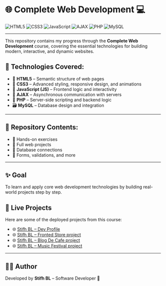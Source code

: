 # 🌐 Complete Web Development 💻

<!-- Badges for core technologies -->
![HTML5](https://img.shields.io/badge/HTML5-E34F26?style=for-the-badge&logo=html5&logoColor=white)
![CSS3](https://img.shields.io/badge/CSS3-1572B6?style=for-the-badge&logo=css3&logoColor=white)
![JavaScript](https://img.shields.io/badge/JavaScript-F7DF1E?style=for-the-badge&logo=javascript&logoColor=black)
![AJAX](https://img.shields.io/badge/AJAX-007ACC?style=for-the-badge&logo=windows-terminal&logoColor=white)
![PHP](https://img.shields.io/badge/PHP-777BB4?style=for-the-badge&logo=php&logoColor=white)
![MySQL](https://img.shields.io/badge/MySQL-4479A1?style=for-the-badge&logo=mysql&logoColor=white)

---

This repository contains my progress through the **Complete Web Development** course, covering the essential technologies for building modern, interactive, and dynamic websites.

## 🚀 Technologies Covered:

- 🧱 **HTML5** – Semantic structure of web pages  
- 🎨 **CSS3** – Advanced styling, responsive design, and animations  
- 🧠 **JavaScript (JS)** – Frontend logic and interactivity  
- 🔄 **AJAX** – Asynchronous communication with servers  
- 🐘 **PHP** – Server-side scripting and backend logic  
- 🗃️ **MySQL** – Database design and integration

---

## 📂 Repository Contents:

- 📁 Hands-on exercises  
- 📁 Full web projects  
- 📁 Database connections  
- 📁 Forms, validations, and more

---

## ✨ Goal

To learn and apply core web development technologies by building real-world projects step by step.


## 🔗 Live Projects

Here are some of the deployed projects from this course:

- 🌐 [Stifh BL – Dev Profile](https://stifhbl.netlify.app/)
- 🌐 [Stifh BL – Fronted Store project](https://stifhblfrontendstore.netlify.app/)
- 🌐 [Stifh BL – Blog De Cafe project](https://stifhblogdecafe.netlify.app/)
- 🌐 [Stifh BL – Music Festival project](https://musicfestivalstifhbl.netlify.app/)
---

## 🧑‍💻 Author

Developed by **Stifh BL** – Software Developer 🚀
